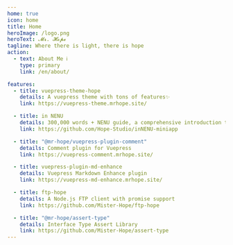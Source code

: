 ```yaml
---
home: true
icon: home
title: Home
heroImage: /logo.png
heroText: 𝓜𝓻. 𝓗𝓸𝓹𝓮
tagline: Where there is light, there is hope
action:
  - text: About Me ℹ
    type: primary
    link: /en/about/

features:
  - title: vuepress-theme-hope
    details: A vuepress theme with tons of features✨
    link: https://vuepress-theme.mrhope.site/

  - title: in NENU
    details: 300,000 words + NENU guide, a comprehensive introduction to NENU life, the best admission guide for NENU freshmen❤
    link: https://github.com/Hope-Studio/inNENU-miniapp

  - title: "@mr-hope/vuepress-plugin-comment"
    details: Comment plugin for Vuepress
    link: https://vuepress-comment.mrhope.site/

  - title: vuepress-plugin-md-enhance
    details: Vuepress Markdown Enhance plugin
    link: https://vuepress-md-enhance.mrhope.site/

  - title: ftp-hope
    details: A Node.js FTP client with promise support
    link: https://github.com/Mister-Hope/ftp-hope

  - title: "@mr-hope/assert-type"
    details: Interface Type Assert Library
    link: https://github.com/Mister-Hope/assert-type
---
```

